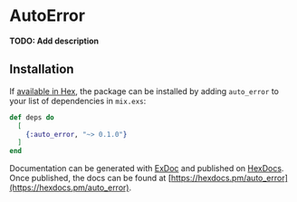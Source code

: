 # AutoError

**TODO: Add description**

## Installation

If [available in Hex](https://hex.pm/docs/publish), the package can be installed
by adding `auto_error` to your list of dependencies in `mix.exs`:

```elixir
def deps do
  [
    {:auto_error, "~> 0.1.0"}
  ]
end
```

Documentation can be generated with [ExDoc](https://github.com/elixir-lang/ex_doc)
and published on [HexDocs](https://hexdocs.pm). Once published, the docs can
be found at [https://hexdocs.pm/auto_error](https://hexdocs.pm/auto_error).

